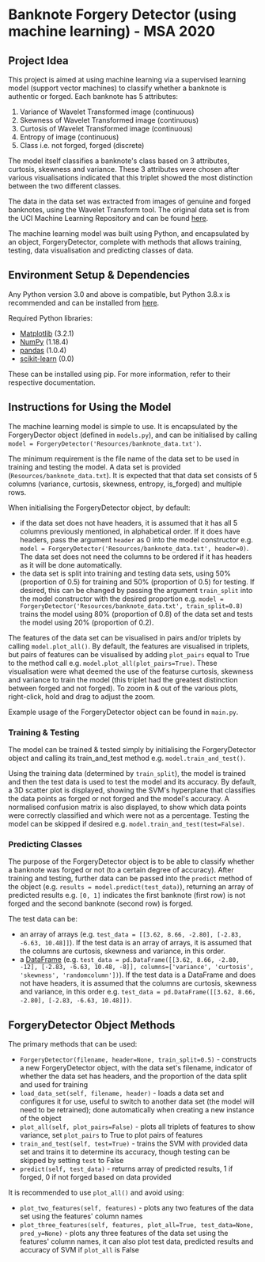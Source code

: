 # Banknote Forgery Detector (using machine learning) - MSA 2020

## Project Idea

This project is aimed at using machine learning via a supervised learning model (support vector machines) to classify whether a banknote is authentic or forged. Each banknote has 5 attributes:
1. Variance of Wavelet Transformed image (continuous)
2. Skewness of Wavelet Transformed image (continuous)
3. Curtosis of Wavelet Transformed image (continuous)
4. Entropy of image (continuous)
5. Class i.e. not forged, forged (discrete)

The model itself classifies a banknote's class based on 3 attributes, curtosis, skewness and variance. These 3 attributes were chosen after various visualisations indicated that this triplet showed the most distinction between the two different classes.

The data in the data set was extracted from images of genuine and forged banknotes, using the Wavelet Transform tool. The original data set is from the UCI Machine Learning Repository and can be found [here](https://archive.ics.uci.edu/ml/datasets/banknote+authentication#).

The machine learning model was built using Python, and encapsulated by an object, ForgeryDetector, complete with methods that allows training, testing, data visualisation and predicting classes of data.

## Environment Setup & Dependencies

Any Python version 3.0 and above is compatible, but Python 3.8.x is recommended and can be installed from [here](https://www.python.org/downloads/).

Required Python libraries:
* [Matplotlib](https://matplotlib.org/) (3.2.1)
* [NumPy](https://numpy.org/) (1.18.4)
* [pandas](https://pandas.pydata.org/) (1.0.4)
* [scikit-learn](https://scikit-learn.org/stable/) (0.0)

These can be installed using pip. For more information, refer to their respective documentation.

## Instructions for Using the Model

The machine learning model is simple to use. It is encapsulated by the ForgeryDector object (defined in ```models.py```), and can be initialised by calling ```model = ForgeryDetector('Resources/banknote_data.txt')```.

The minimum requirement is the file name of the data set to be used in training and testing the model. A data set is provided (```Resources/banknote_data.txt```). 
It is expected that that data set consists of 5 columns (variance, curtosis, skewness, entropy, is_forged) and multiple rows.

When initialising the ForgeryDetector object, by default:
* if the data set does not have headers, it is assumed that it has all 5 columns previously mentioned, in alphabetical order. If it does have headers, pass the argument ```header``` as 0 into the model constructor e.g. ```model = ForgeryDetector('Resources/banknote_data.txt', header=0)```. The data set does not need the columns to be ordered if it has headers as it will be done automatically.
* the data set is split into training and testing data sets, using 50% (proportion of 0.5) for training and 50% (proportion of 0.5) for testing. If desired, this can be changed by passing the argument ```train_split``` into the model constructor with the desired proportion e.g. ```model = ForgeryDetector('Resources/banknote_data.txt', train_split=0.8)``` trains the model using 80% (proportion of 0.8) of the data set and tests the model using 20% (proportion of 0.2).

The features of the data set can be visualised in pairs and/or triplets by calling ```model.plot_all()```. By default, the features are visualised in triplets, but pairs of features can be visualised by adding ```plot_pairs``` equal to True to the method call e.g. ```model.plot_all(plot_pairs=True)```. These visualisation were what deemed the use of the featurse curtosis, skewness and variance to train the model (this triplet had the greatest distinction between forged and not forged). To zoom in & out of the various plots, right-click, hold and drag to adjust the zoom.

Example usage of the ForgeryDetector object can be found in ```main.py```.

### Training & Testing

The model can be trained & tested simply by initialising the ForgeryDetector object and calling its train_and_test method e.g. ```model.train_and_test()```. 

Using the training data (determined by ```train_split```), the model is trained and then the test data is used to test the model and its accuracy. By default, a 3D scatter plot is displayed, showing the SVM's hyperplane that classifies the data points as forged or not forged and the model's accuracy. A normalised confusion matrix is also displayed, to show which data points were correctly classified and which were not as a percentage. Testing the model can be skipped if desired e.g. ```model.train_and_test(test=False)```.

### Predicting Classes

The purpose of the ForgeryDetector object is to be able to classify whether a banknote was forged or not (to a certain degree of accuracy). After training and testing, further data can be passed into the ```predict``` method of the object (e.g. ```results = model.predict(test_data)```), returning an array of predicted results e.g. ```[0, 1]``` indicates the first banknote (first row) is not forged and the second banknote (second row) is forged.

The test data can be:
* an array of arrays (e.g. ```test_data = [[3.62, 8.66, -2.80], [-2.83, -6.63, 10.48]]```). If the test data is an array of arrays, it is assumed that the columns are  curtosis, skewness and variance, in this order.
* a [DataFrame](https://pandas.pydata.org/pandas-docs/stable/reference/api/pandas.DataFrame.html) (e.g. ```test_data = pd.DataFrame([[3.62, 8.66, -2.80, -12], [-2.83, -6.63, 10.48, -8]], columns=['variance', 'curtosis', 'skewness', 'randomcolumn'])```). If the test data is a DataFrame and does not have headers, it is assumed that the columns are curtosis, skewness and variance, in this order e.g. ```test_data = pd.DataFrame([[3.62, 8.66, -2.80], [-2.83, -6.63, 10.48]])```.

## ForgeryDetector Object Methods

The primary methods that can be used:
* ```ForgeryDetector(filename, header=None, train_split=0.5)``` - constructs a new ForgeryDetector object, with the data set's filename, indicator of whether the data set has headers, and the proportion of the data split and used for training
* ```load_data_set(self, filename, header)``` - loads a data set and configures it for use, useful to switch to another data set (the model will need to be retrained); done automatically when creating a new instance of the object
* ```plot_all(self, plot_pairs=False)``` - plots all triplets of features to show variance, set ```plot_pairs``` to True to plot pairs of features
* ```train_and_test(self, test=True)``` - trains the SVM with provided data set and trains it to determine its accuracy, though testing can be skipped by setting ```test``` to False
* ```predict(self, test_data)``` - returns array of predicted results, 1 if forged, 0 if not forged based on data provided

It is recommended to use ```plot_all()``` and avoid using:
* ```plot_two_features(self, features)``` - plots any two features of the data set using the features' column names
* ```plot_three_features(self, features, plot_all=True, test_data=None, pred_y=None)``` - plots any three features of the data set using the features' column names, it can also plot test data, predicted results and accuracy of SVM if ```plot_all``` is False